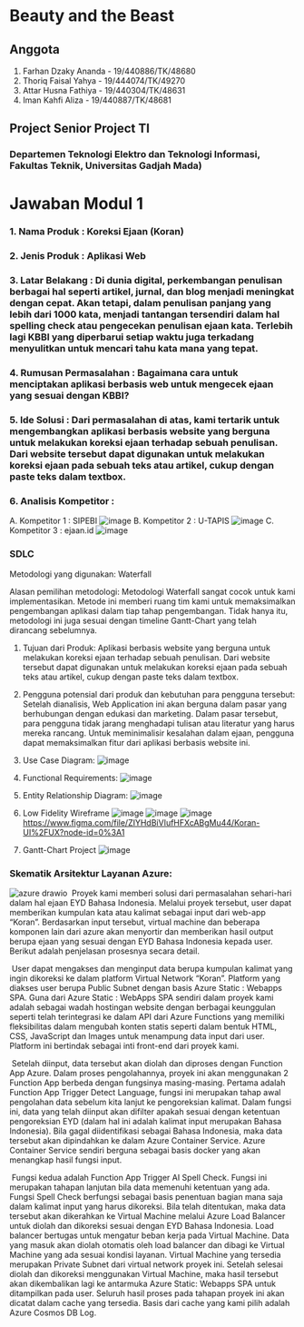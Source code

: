 # Beauty and the Beast

## Anggota

1. Farhan Dzaky Ananda - 19/440886/TK/48680
2. Thoriq Faisal Yahya - 19/444074/TK/49270
3. Attar Husna Fathiya - 19/440304/TK/48631
4. Iman Kahfi Aliza - 19/440887/TK/48681

## Project Senior Project TI

### Departemen Teknologi Elektro dan Teknologi Informasi, Fakultas Teknik, Universitas Gadjah Mada)

# Jawaban Modul 1

### 1. Nama Produk : Koreksi Ejaan (Koran)

### 2. Jenis Produk : Aplikasi Web

### 3. Latar Belakang : Di dunia digital, perkembangan penulisan berbagai hal seperti artikel, jurnal, dan blog menjadi meningkat dengan cepat. Akan tetapi, dalam penulisan panjang yang lebih dari 1000 kata, menjadi tantangan tersendiri dalam hal spelling check atau pengecekan penulisan ejaan kata. Terlebih lagi KBBI yang diperbarui setiap waktu juga terkadang menyulitkan untuk mencari tahu kata mana yang tepat.

### 4. Rumusan Permasalahan : Bagaimana cara untuk menciptakan aplikasi berbasis web untuk mengecek ejaan yang sesuai dengan KBBI?

### 5. Ide Solusi : Dari permasalahan di atas, kami tertarik untuk mengembangkan aplikasi berbasis website yang berguna untuk melakukan koreksi ejaan terhadap sebuah penulisan. Dari website tersebut dapat digunakan untuk melakukan koreksi ejaan pada sebuah teks atau artikel, cukup dengan paste teks dalam textbox.

### 6. Analisis Kompetitor : 
A. Kompetitor 1 : SIPEBI 
![image](https://user-images.githubusercontent.com/55296421/158182135-97ab1bda-514b-4ca5-b235-0ff7890b5c82.png)
B. Kompetitor 2 : U-TAPIS
![image](https://user-images.githubusercontent.com/55296421/158182259-876edff6-a720-4b22-9cc0-c66589164999.png)
C. Kompetitor 3 : ejaan.id
![image](https://user-images.githubusercontent.com/55296421/158182049-5671d1e9-5542-4ceb-9345-c1c093ee09a2.png)

### SDLC
Metodologi yang digunakan: Waterfall 

Alasan pemilihan metodologi:
Metodologi Waterfall sangat cocok untuk kami implementasikan. Metode ini memberi ruang tim kami untuk memaksimalkan pengembangan aplikasi dalam tiap tahap pengembangan. Tidak hanya itu, metodologi ini juga sesuai dengan timeline Gantt-Chart yang telah dirancang sebelumnya.

1. Tujuan dari Produk:
Aplikasi berbasis website yang berguna untuk melakukan koreksi ejaan terhadap sebuah penulisan. Dari website tersebut dapat digunakan untuk melakukan koreksi ejaan pada sebuah teks atau artikel, cukup dengan paste teks dalam textbox.
2. Pengguna potensial dari produk dan kebutuhan para pengguna tersebut:
Setelah dianalisis, Web Application ini akan berguna dalam pasar yang berhubungan dengan edukasi dan marketing. Dalam pasar tersebut, para pengguna tidak jarang menghadapi tulisan atau literatur yang harus mereka rancang. Untuk meminimalisir kesalahan dalam ejaan, pengguna dapat memaksimalkan fitur dari aplikasi berbasis website ini.
3. Use Case Diagram:
![image](https://user-images.githubusercontent.com/55296421/158185128-7a3c0183-44ff-4776-a09f-2c7124e7b761.png)

4. Functional Requirements:
![image](https://user-images.githubusercontent.com/55296421/158185159-75e9999e-c149-4621-a80b-94d9afc96fcc.png)

5. Entity Relationship Diagram:
![image](https://user-images.githubusercontent.com/55296421/158185200-36d15fe7-32d0-43c8-b9e8-90b5b473d19b.png)

6. Low Fidelity Wireframe
![image](https://user-images.githubusercontent.com/55296421/158185285-d702f083-fac9-4bed-a59c-b7dfc02f5af2.png)
![image](https://user-images.githubusercontent.com/55296421/158185333-0bbddfc4-4070-4144-b9cb-9070e38397b0.png)
![image](https://user-images.githubusercontent.com/55296421/158185376-a6209222-7e82-4291-8aa4-29e880077ba4.png)
https://www.figma.com/file/ZIYHdBiVIufHFXcABgMu44/Koran-UI%2FUX?node-id=0%3A1
7. Gantt-Chart Project
![image](https://user-images.githubusercontent.com/55296421/158185498-e7a7bf28-b6a5-4185-870c-51f55964d47e.png)

### Skematik Arsitektur Layanan Azure:
![azure drawio](https://user-images.githubusercontent.com/55296421/164015934-822c6832-b767-403d-ade4-6e128310ec58.png)
&nbsp;Proyek kami memberi solusi dari permasalahan sehari-hari dalam hal ejaan EYD Bahasa Indonesia. Melalui proyek tersebut, user dapat memberikan kumpulan kata atau kalimat  sebagai input dari web-app “Koran”. Berdasarkan input tersebut, virtual machine dan beberapa komponen lain dari azure akan menyortir dan memberikan hasil output berupa ejaan yang sesuai dengan EYD Bahasa Indonesia kepada user. Berikut adalah penjelasan prosesnya secara detail.

&nbsp;User dapat mengakses dan menginput data berupa kumpulan kalimat yang ingin dikoreksi ke dalam platform Virtual Network “Koran”. Platform yang diakses user berupa Public Subnet dengan basis Azure Static : Webapps SPA. Guna dari Azure Static : WebApps SPA sendiri dalam proyek kami adalah sebagai wadah hostingan website dengan berbagai keunggulan seperti telah terintegrasi ke dalam API dari Azure Functions yang memiliki fleksibilitas dalam mengubah konten statis seperti dalam bentuk HTML, CSS, JavaScript dan Images untuk menampung data input dari user. Platform ini bertindak sebagai inti front-end dari proyek kami.

&nbsp;Setelah diinput, data tersebut akan diolah dan diproses dengan Function App Azure. Dalam proses pengolahannya, proyek ini akan menggunakan 2 Function App berbeda dengan fungsinya masing-masing. Pertama adalah Function App Trigger Detect Language, fungsi ini merupakan tahap awal pengolahan data sebelum kita lanjut ke pengoreksian kalimat. Dalam fungsi ini, data yang telah diinput akan difilter apakah sesuai dengan ketentuan pengoreksian EYD (dalam hal ini adalah kalimat input merupakan Bahasa Indonesia). Bila gagal diidentifikasi sebagai Bahasa Indonesia, maka data tersebut akan dipindahkan ke dalam Azure Container Service. Azure Container Service sendiri berguna sebagai basis docker yang akan menangkap hasil fungsi input.

&nbsp;Fungsi kedua adalah Function App Trigger AI Spell Check. Fungsi ini merupakan tahapan lanjutan bila data memenuhi ketentuan yang ada. Fungsi Spell Check berfungsi sebagai basis penentuan bagian mana saja dalam kalimat input yang harus dikoreksi. Bila telah ditentukan, maka data tersebut akan dikerahkan ke Virtual Machine melalui Azure Load Balancer untuk diolah dan dikoreksi sesuai dengan EYD Bahasa Indonesia. Load balancer bertugas untuk mengatur beban kerja pada Virtual Machine. Data yang masuk akan diolah otomatis oleh load balancer dan dibagi ke Virtual Machine yang ada sesuai kondisi layanan. Virtual Machine yang tersedia merupakan Private Subnet dari virtual network proyek ini. Setelah selesai diolah dan dikoreksi menggunakan Virtual Machine, maka hasil tersebut akan dikembalikan lagi ke antarmuka Azure Static: Webapps SPA untuk ditampilkan pada user. Seluruh hasil proses pada tahapan proyek ini akan dicatat dalam cache yang tersedia. Basis dari cache yang kami pilih adalah Azure Cosmos DB Log.
